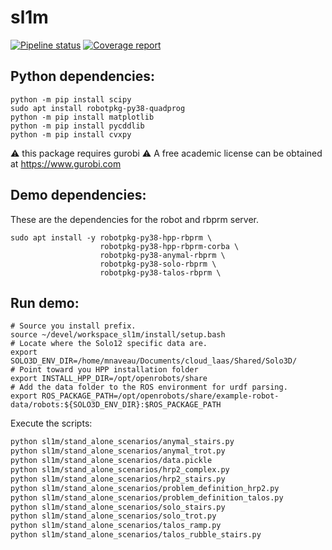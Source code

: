# sl1m

[![Pipeline status](https://gitlab.laas.fr/$ORG/sl1m/badges/master/pipeline.svg)](https://gitlab.laas.fr/loco-3d/sl1m/commits/master)
[![Coverage report](https://gitlab.laas.fr/loco-3d/sl1m/badges/master/coverage.svg?job=doc-coverage)](http://projects.laas.fr/gepetto/doc/loco-3d/sl1m/master/coverage/)


## Python dependencies:
	
	python -m pip install scipy
	sudo apt install robotpkg-py38-quadprog
	python -m pip install matplotlib
	python -m pip install pycddlib
	python -m pip install cvxpy

:warning: this package requires gurobi :warning:
A free academic license can be obtained at https://www.gurobi.com

## Demo dependencies:

These are the dependencies for the robot and rbprm server.
```
sudo apt install -y robotpkg-py38-hpp-rbprm \
					robotpkg-py38-hpp-rbprm-corba \
					robotpkg-py38-anymal-rbprm \
					robotpkg-py38-solo-rbprm \
					robotpkg-py38-talos-rbprm \
```

## Run demo:

```
# Source you install prefix.
source ~/devel/workspace_sl1m/install/setup.bash
# Locate where the Solo12 specific data are.
export SOLO3D_ENV_DIR=/home/mnaveau/Documents/cloud_laas/Shared/Solo3D/
# Point toward you HPP installation folder
export INSTALL_HPP_DIR=/opt/openrobots/share
# Add the data folder to the ROS environment for urdf parsing.
export ROS_PACKAGE_PATH=/opt/openrobots/share/example-robot-data/robots:${SOLO3D_ENV_DIR}:$ROS_PACKAGE_PATH
```

Execute the scripts:

```bash
python sl1m/stand_alone_scenarios/anymal_stairs.py
python sl1m/stand_alone_scenarios/anymal_trot.py
python sl1m/stand_alone_scenarios/data.pickle
python sl1m/stand_alone_scenarios/hrp2_complex.py
python sl1m/stand_alone_scenarios/hrp2_stairs.py
python sl1m/stand_alone_scenarios/problem_definition_hrp2.py
python sl1m/stand_alone_scenarios/problem_definition_talos.py
python sl1m/stand_alone_scenarios/solo_stairs.py
python sl1m/stand_alone_scenarios/solo_trot.py
python sl1m/stand_alone_scenarios/talos_ramp.py
python sl1m/stand_alone_scenarios/talos_rubble_stairs.py
```
